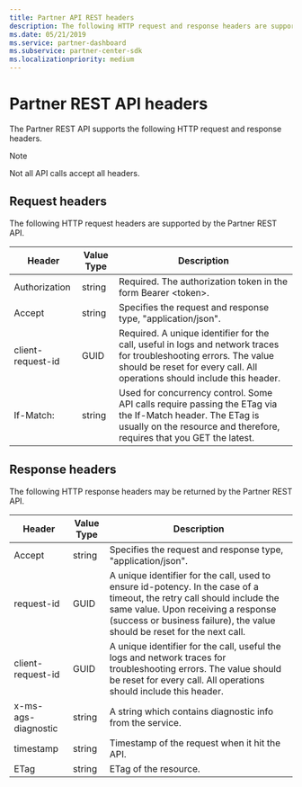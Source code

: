 ```yaml
---
title: Partner API REST headers
description: The following HTTP request and response headers are supported by the Partner REST API.
ms.date: 05/21/2019
ms.service: partner-dashboard
ms.subservice: partner-center-sdk
ms.localizationpriority: medium
---
```


# Partner REST API headers

The Partner REST API supports the following HTTP request and response headers.

> [!NOTE]
> Not all API calls accept all headers.

## Request headers

The following HTTP request headers are supported by the Partner REST API.

| Header                       | Value Type | Description                                                                            |
|------------------------------|------------|----------------------------------------------------------------------------------------|
| Authorization           | string     | Required. The authorization token in the form Bearer &lt;token&gt;.                    |
| Accept                  | string     | Specifies the request and response type, "application/json".                           |
| client-request-id         | GUID       | Required. A unique identifier for the call, useful in logs and network traces for troubleshooting errors. The value should be reset for every call. All operations should include this header. |
| If-Match:                    | string     | Used for concurrency control. Some API calls require passing the ETag via the If-Match header. The ETag is usually on the resource and therefore, requires that you GET the latest. |

## Response headers

The following HTTP response headers may be returned by the Partner REST API.

| Header                    | Value    Type | Description                                                                                                               |
|-------------------|------------|--------------------------------------------------------------------------------------------------|
| Accept                | string     | Specifies the request and response type, "application/json".                                     |
| request-id        | GUID       | A unique identifier for the call, used to ensure id-potency. In the case of a timeout, the retry call should include the same value. Upon receiving a response (success or business failure), the value should be reset for the next call. |
| client-request-id| GUID| A unique identifier for the call, useful the logs and network traces for troubleshooting errors. The value should be reset for every call. All operations should include this header.                                                |
| x-ms-ags-diagnostic   | string | A string which contains diagnostic info from the service.
| timestamp|string | Timestamp of the request when it hit the API.
|ETag |string | ETag of the resource.
